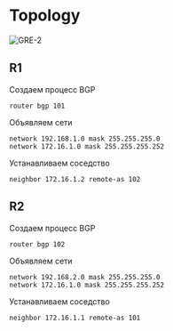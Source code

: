 # Topology
![GRE-2](https://user-images.githubusercontent.com/62337797/132096652-79d09d4f-ffa6-4092-9afd-b57e4b25515e.png)

## R1
Создаем процесс BGP

    router bgp 101

Объявляем сети

    network 192.168.1.0 mask 255.255.255.0
    network 172.16.1.0 mask 255.255.255.252

Устанавливаем соседство
    
    neighbor 172.16.1.2 remote-as 102

## R2
Создаем процесс BGP
    
    router bgp 102

Объявляем сети
    
    network 192.168.2.0 mask 255.255.255.0
    network 172.16.1.0 mask 255.255.255.252

Устанавливаем соседство

    neighbor 172.16.1.1 remote-as 101
